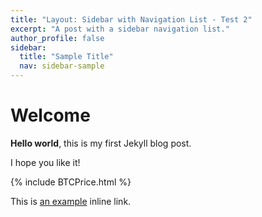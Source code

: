 ```yaml
---
title: "Layout: Sidebar with Navigation List - Test 2"
excerpt: "A post with a sidebar navigation list."
author_profile: false
sidebar:
  title: "Sample Title"
  nav: sidebar-sample
---
```


# Welcome

**Hello world**, this is my first Jekyll blog post.

I hope you like it!

{% include BTCPrice.html %}

This is [an example](http://www.google.com/ "Title") inline link.
